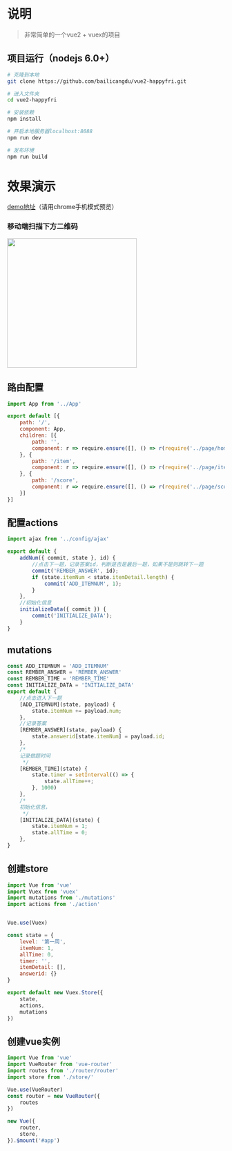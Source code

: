# 说明

>  非常简单的一个vue2 + vuex的项目


## 项目运行（nodejs 6.0+）
``` bash
# 克隆到本地
git clone https://github.com/bailicangdu/vue2-happyfri.git

# 进入文件夹
cd vue2-happyfri

# 安装依赖
npm install

# 开启本地服务器localhost:8088
npm run dev

# 发布环境
npm run build
```



# 效果演示


[demo地址](http://cangdu.org/happyfri/)（请用chrome手机模式预览）
   
### 移动端扫描下方二维码
<img src='https://github.com/bailicangdu/vue2-happyfri/blob/master/src/images/ewm.png' width="300" height="300" />



## 路由配置
```js
import App from '../App'

export default [{
    path: '/',
    component: App,
    children: [{
        path: '',
        component: r => require.ensure([], () => r(require('../page/home')), 'home')
    }, {
        path: '/item',
        component: r => require.ensure([], () => r(require('../page/item')), 'item')
    }, {
        path: '/score',
        component: r => require.ensure([], () => r(require('../page/score')), 'score')
    }]
}]

```



## 配置actions
```js
import ajax from '../config/ajax'

export default {
	addNum({ commit, state }, id) {
		//点击下一题，记录答案id，判断是否是最后一题，如果不是则跳转下一题
		commit('REMBER_ANSWER', id);
		if (state.itemNum < state.itemDetail.length) {
			commit('ADD_ITEMNUM', 1);
		}
	},
	//初始化信息
	initializeData({ commit }) {
		commit('INITIALIZE_DATA');
	}
}

```


## mutations
```js
const ADD_ITEMNUM = 'ADD_ITEMNUM'
const REMBER_ANSWER = 'REMBER_ANSWER'
const REMBER_TIME = 'REMBER_TIME'
const INITIALIZE_DATA = 'INITIALIZE_DATA'
export default {
	//点击进入下一题
	[ADD_ITEMNUM](state, payload) {
		state.itemNum += payload.num;
	},
	//记录答案
	[REMBER_ANSWER](state, payload) {
		state.answerid[state.itemNum] = payload.id;
	},
	/*
	记录做题时间
	 */
	[REMBER_TIME](state) {
		state.timer = setInterval(() => {
			state.allTime++;
		}, 1000)
	},
	/*
	初始化信息，
	 */
	[INITIALIZE_DATA](state) {
		state.itemNum = 1;
		state.allTime = 0;
	},
}
```

## 创建store
```js
import Vue from 'vue'
import Vuex from 'vuex'
import mutations from './mutations'
import actions from './action'


Vue.use(Vuex)

const state = {
	level: '第一周',
	itemNum: 1,
	allTime: 0,
	timer: '',
	itemDetail: [],
	answerid: {}
}

export default new Vuex.Store({
	state,
	actions,
	mutations
})
```


## 创建vue实例
```js
import Vue from 'vue'
import VueRouter from 'vue-router'
import routes from './router/router'
import store from './store/'

Vue.use(VueRouter)
const router = new VueRouter({
	routes
})

new Vue({
	router,
	store,
}).$mount('#app')
```

